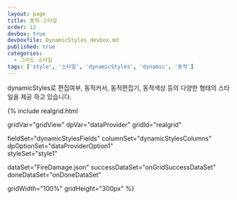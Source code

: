 ```yaml
---
layout: page
title: 동적 스타일
order: 12
devbox: true
devboxfile: DynamicStyles_devbox.md
published: true
categories:
  - 그리드 스타일
tags: ['style', '스타일', 'dynamicStyles', 'dynamic', '동적']
---
```


dynamicStyles로 편집여부, 동적커서, 동적편집기, 동적색상 등의 다양한 형태의 스타일을 제공 하고 있습니다.

<script>
  var onGridSuccessDataSet = function(data, textStatus, jqXHR) {
    var data = [
      ["편집가능","편집가능","default","default","법인번호","111111222222"],
      ["편집불가","편집불가","crosshair","crosshair","사업자번호","1112233333"],
      ["편집가능","편집가능","pointer","pointer","법인번호","111111222222"],
      ["편집불가","편집불가","move","move","사업자번호","1112233333"],
      ["편집가능","편집가능","default","default","법인번호","111111222222"],
      ["편집불가","편집불가","crosshair","crosshair","사업자번호","1112233333"],
      ["편집가능","편집가능","pointer","pointer","법인번호","111111222222"],
      ["편집불가","편집불가","move","move","사업자번호","1112233333"],
      ["편집가능","편집가능","default","default","법인번호","111111222222"],
      ["편집불가","편집불가","crosshair","crosshair","사업자번호","1112233333"],
      ["편집가능","편집가능","pointer","pointer","법인번호","111111222222"],
      ["편집불가","편집불가","move","move","사업자번호","1112233333"],
      ["편집가능","편집가능","default","default","법인번호","111111222222"],
      ["편집불가","편집불가","crosshair","crosshair","사업자번호","1112233333"],
      ["편집가능","편집가능","pointer","pointer","법인번호","111111222222"],
      ["편집불가","편집불가","move","move","사업자번호","1112233333"],
      ["편집가능","편집가능","default","default","법인번호","111111222222"],
      ["편집불가","편집불가","crosshair","crosshair","사업자번호","1112233333"],
      ["편집가능","편집가능","pointer","pointer","법인번호","111111222222"],
      ["편집불가","편집불가","move","move","사업자번호","1112233333"],
      ["편집가능","편집가능","default","default","법인번호","111111222222"],
      ["편집불가","편집불가","crosshair","crosshair","사업자번호","1112233333"],
      ["편집가능","편집가능","pointer","pointer","법인번호","111111222222"],
      ["편집불가","편집불가","move","move","사업자번호","1112233333"],
      ["편집가능","편집가능","default","default","법인번호","111111222222"],
      ["편집불가","편집불가","crosshair","crosshair","사업자번호","1112233333"],
      ["편집가능","편집가능","pointer","pointer","법인번호","111111222222"],
      ["편집불가","편집불가","move","move","사업자번호","1112233333"],
      ["편집가능","편집가능","default","default","법인번호","111111222222"],
      ["편집불가","편집불가","crosshair","crosshair","사업자번호","1112233333"],
      ["편집가능","편집가능","pointer","pointer","법인번호","111111222222"],
      ["편집불가","편집불가","move","move","사업자번호","1112233333"]      
    ]
    dataProvider.setRows(data);
  }

  var onDoneDataSet = function() {
    gridView.setColumnProperty("column2","dynamicStyles",function(grid, index, value) {
       var ret = {};
       var col1Value = grid.getValue(index.itemIndex, "field1");
       if (index.column === "column2") {
        switch (col1Value) {
          case '편집가능' :
            ret.editable = true;
            ret.readOnly = false;
            break;
          case '편집불가' :
            ret.editable = false;
            ret.readOnly = false;
            ret.background = "#ffff0000";
       }
       return ret;
      }
    });

    gridView.setColumnProperty("column4","dynamicStyles",function(grid, index, value) {
       var ret = {};
       var cursor = grid.getValue(index.itemIndex, "field3");
       ret["cursor"] = cursor
       return ret;
    });

    gridView.setColumnProperty("column6","dynamicStyles",function(grid, index, value) {
       var kind = grid.getValue(index.itemIndex, "field5");
       var ret = {};
       switch (kind) {
         case '법인번호' :  // 법인번호.
           ret.editor = {
             type:"text", 
             mask:{
               editMask:"000000-000000", allowEmpty:true, includedFormat:false   
             }
           };
           break;
         case '사업자번호' :  // 사업자번호
           ret.editor = {
             type:"text",
             mask:{
               editMask:"000-00-00000", allowEmpty:true, includedFormat:false
             }
           }
       }
       return ret;
    });

    gridView.setColumnProperty("column6","displayCallback", function(grid, index, value) {
      var check = grid.getValue(index.itemIndex, "field5");
      if (check && value) {
        return check === "법인번호" ? value.substr(0,6)+'-'+value.substr(6,6) :
                   check === "사업자번호" ? value.substr(0,3)+'-'+value.substr(3,2)+'-'+value.substr(5,5) : value;
      };
      return value;
    });
  }
</script>

{% include realgrid.html

  gridVar="gridView"
  dpVar="dataProvider"
  gridId="realgrid"

  fieldSet="dynamicStylesFields"
  columnSet="dynamicStylesColumns"
  dpOptionSet="dataProviderOption1"  
  styleSet="style1"

  dataSet="FireDamage.json"
  successDataSet="onGridSuccessDataSet"
  doneDataSet="onDoneDataSet"

  gridWidth="100%"
  gridHeight="300px" %}